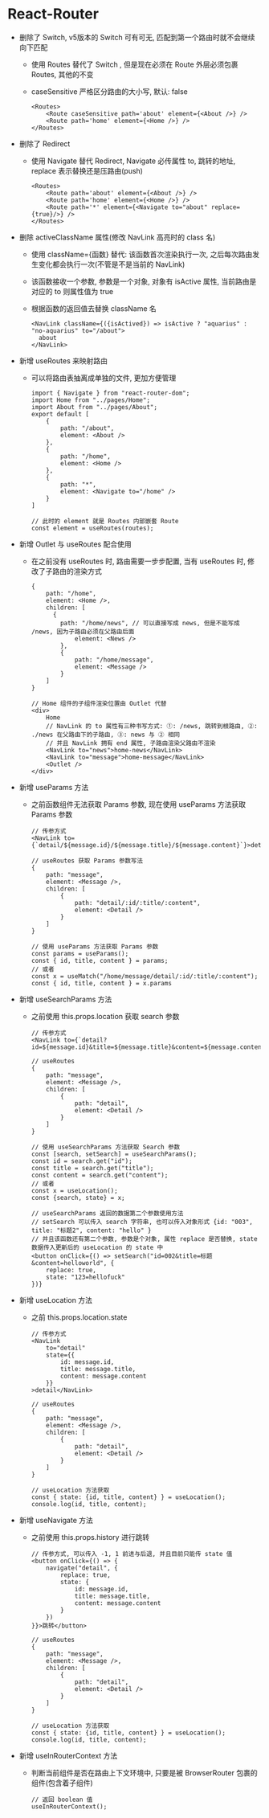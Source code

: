 # React-Router

- 删除了 Switch, v5版本的 Switch 可有可无, 匹配到第一个路由时就不会继续向下匹配

  - 使用 Routes 替代了 Switch , 但是现在必须在 Route 外层必须包裹 Routes, 其他的不变
  - caseSensitive 严格区分路由的大小写, 默认: false

    ```react
    <Routes>
        <Route caseSensitive path='about' element={<About />} />
        <Route path='home' element={<Home />} />
    </Routes>
    ```

- 删除了 Redirect

  - 使用 Navigate  替代 Redirect, Navigate  必传属性 to, 跳转的地址, replace 表示替换还是压路由(push)

    ```react
    <Routes>
        <Route path='about' element={<About />} />
        <Route path='home' element={<Home />} />
        <Route path='*' element={<Navigate to="about" replace={true}/>} />
    </Routes>
    ```
- 删除 activeClassName 属性(修改 NavLink 高亮时的 class 名)

  - 使用 className={函数} 替代: 该函数首次渲染执行一次, 之后每次路由发生变化都会执行一次(不管是不是当前的 NavLink)

  - 该函数接收一个参数, 参数是一个对象, 对象有 isActive 属性, 当前路由是对应的 to 则属性值为 true

  - 根据函数的返回值去替换 className 名

    ```react
    <NavLink className={({isActived}) => isActive ? "aquarius" : "no-aquarius" to="/about">
      about
    </NavLink>
    ```

- 新增 useRoutes 来映射路由

  - 可以将路由表抽离成单独的文件, 更加方便管理

    ```react
    import { Navigate } from "react-router-dom";
    import Home from "../pages/Home";
    import About from "../pages/About";
    export default [
        {
            path: "/about",
            element: <About />
        },
        {
            path: "/home",
            element: <Home />
        },
        {
            path: "*",
            element: <Navigate to="/home" />
        }
    ]
    
    // 此时的 element 就是 Routes 内部嵌套 Route
    const element = useRoutes(routes);
    ```
- 新增 Outlet 与 useRoutes 配合使用

  - 在之前没有 useRoutes 时, 路由需要一步步配置, 当有 useRoutes 时, 修改了子路由的渲染方式

    ```react
    {
        path: "/home",
        element: <Home />,
        children: [
          {
            path: "/home/news",	// 可以直接写成 news, 但是不能写成 /news, 因为子路由必须在父路由后面
                element: <News />
            },
            {
                path: "/home/message",
                element: <Message />
            }
        ]
    }
    
    // Home 组件的子组件渲染位置由 Outlet 代替
    <div>
        Home
        // NavLink 的 to 属性有三种书写方式: ①: /news, 跳转到根路由, ②: ./news 在父路由下的子路由, ③: news 与 ② 相同
        // 并且 NavLink 拥有 end 属性, 子路由渲染父路由不渲染
        <NavLink to="news">home-news</NavLink>	
        <NavLink to="message">home-message</NavLink>
        <Outlet />
    </div>
    ```
- 新增 useParams 方法

  - 之前函数组件无法获取 Params 参数, 现在使用 useParams 方法获取 Params 参数

    ```react
    // 传参方式
    <NavLink to={`detail/${message.id}/${message.title}/${message.content}`}>detail</NavLink>
    
    // useRoutes 获取 Params 参数写法
    {
    	path: "message",
    	element: <Message />,
    	children: [
    		{
    			path: "detail/:id/:title/:content",
    			element: <Detail />
    		}
    	]
    }
    
    // 使用 useParams 方法获取 Params 参数
    const params = useParams();
    const { id, title, content } = params;
    // 或者
    const x = useMatch("/home/message/detail/:id/:title/:content");
    const { id, title, content } = x.params
    ```
- 新增 useSearchParams 方法

  - 之前使用 this.props.location 获取 search 参数

    ```react
    // 传参方式
    <NavLink to={`detail?id=${message.id}&title=${message.title}&content=${message.content}`}>detail</NavLink>
    
    // useRoutes 
    {
    	path: "message",
    	element: <Message />,
    	children: [
    		{
    			path: "detail",
    			element: <Detail />
    		}
    	]
    }
    
    // 使用 useSearchParams 方法获取 Search 参数
    const [search, setSearch] = useSearchParams();
    const id = search.get("id");
    const title = search.get("title");
    const content = search.get("content");
    // 或者
    const x = useLocation();
    const {search, state} = x;
    
    // useSearchParams 返回的数据第二个参数使用方法
    // setSearch 可以传入 search 字符串, 也可以传入对象形式 {id: "003", title: "标题2", content: "hello" }
    // 并且该函数还有第二个参数, 参数是个对象, 属性 replace 是否替换, state 数据传入更新后的 useLocation 的 state 中
    <button onClick={() => setSearch("id=002&title=标题&content=helloworld", {
        replace: true,
        state: "123=hellofuck"
    })}
    ```
- 新增 useLocation 方法

  - 之前 this.props.location.state

    ```react
    // 传参方式
    <NavLink 
    	to="detail" 
    	state={{
            id: message.id,
            title: message.title,
            content: message.content
    	}}
    >detail</NavLink>
    
    // useRoutes 
    {
    	path: "message",
    	element: <Message />,
    	children: [
    		{
    			path: "detail",
    			element: <Detail />
    		}
    	]
    }
    
    // useLocation 方法获取
    const { state: {id, title, content} } = useLocation();
    console.log(id, title, content);
    ```
- 新增 useNavigate 方法

  - 之前使用 this.props.history 进行跳转

    ```react
    // 传参方式, 可以传入 -1, 1 前进与后退, 并且目前只能传 state 值
    <button onClick={() => {
    	navigate("detail", {
    		replace: true,
    		state: {
                id: message.id,
                title: message.title,
                content: message.content
    		}
    	})
    }}>跳转</button>
    
    // useRoutes 
    {
    	path: "message",
    	element: <Message />,
    	children: [
    		{
    			path: "detail",
    			element: <Detail />
    		}
    	]
    }
    
    // useLocation 方法获取
    const { state: {id, title, content} } = useLocation();
    console.log(id, title, content);
    ```
- 新增 useInRouterContext 方法

  - 判断当前组件是否在路由上下文环境中, 只要是被 BrowserRouter 包裹的组件(包含着子组件)

    ```react
    // 返回 boolean 值
    useInRouterContext();
    ```

  
    


    




    


    


  